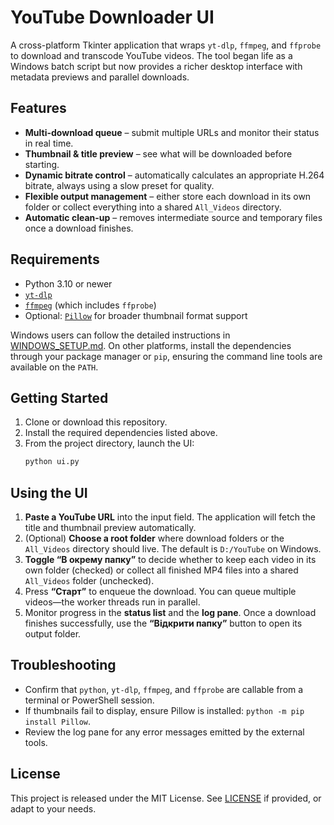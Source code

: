 # YouTube Downloader UI

A cross-platform Tkinter application that wraps `yt-dlp`, `ffmpeg`, and `ffprobe` to download and transcode YouTube videos.  The tool began life as a Windows batch script but now provides a richer desktop interface with metadata previews and parallel downloads.

## Features
- **Multi-download queue** – submit multiple URLs and monitor their status in real time.
- **Thumbnail & title preview** – see what will be downloaded before starting.
- **Dynamic bitrate control** – automatically calculates an appropriate H.264 bitrate, always using a slow preset for quality.
- **Flexible output management** – either store each download in its own folder or collect everything into a shared `All_Videos` directory.
- **Automatic clean-up** – removes intermediate source and temporary files once a download finishes.

## Requirements
- Python 3.10 or newer
- [`yt-dlp`](https://github.com/yt-dlp/yt-dlp)
- [`ffmpeg`](https://ffmpeg.org/) (which includes `ffprobe`)
- Optional: [`Pillow`](https://python-pillow.org/) for broader thumbnail format support

Windows users can follow the detailed instructions in [WINDOWS_SETUP.md](WINDOWS_SETUP.md).  On other platforms, install the dependencies through your package manager or `pip`, ensuring the command line tools are available on the `PATH`.

## Getting Started
1. Clone or download this repository.
2. Install the required dependencies listed above.
3. From the project directory, launch the UI:
   ```bash
   python ui.py
   ```

## Using the UI
1. **Paste a YouTube URL** into the input field.  The application will fetch the title and thumbnail preview automatically.
2. (Optional) **Choose a root folder** where download folders or the `All_Videos` directory should live.  The default is `D:/YouTube` on Windows.
3. **Toggle “В окрему папку”** to decide whether to keep each video in its own folder (checked) or collect all finished MP4 files into a shared `All_Videos` folder (unchecked).
4. Press **“Старт”** to enqueue the download.  You can queue multiple videos—the worker threads run in parallel.
5. Monitor progress in the **status list** and the **log pane**.  Once a download finishes successfully, use the **“Відкрити папку”** button to open its output folder.

## Troubleshooting
- Confirm that `python`, `yt-dlp`, `ffmpeg`, and `ffprobe` are callable from a terminal or PowerShell session.
- If thumbnails fail to display, ensure Pillow is installed: `python -m pip install Pillow`.
- Review the log pane for any error messages emitted by the external tools.

## License
This project is released under the MIT License.  See [LICENSE](LICENSE) if provided, or adapt to your needs.

